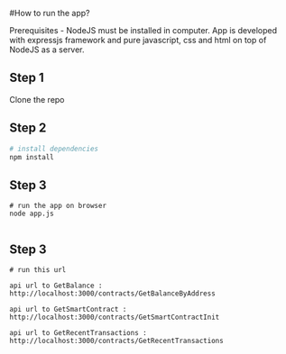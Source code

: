 #How to run the app?

Prerequisites - NodeJS must be installed in computer.
App is developed with expressjs framework and pure javascript, css and html on top of NodeJS as a server.

## Step 1

Clone the repo

## Step 2

``` bash
# install dependencies
npm install
```

## Step 3

``` node
# run the app on browser
node app.js


```
## Step 3

``` UI
# run this url 

api url to GetBalance : http://localhost:3000/contracts/GetBalanceByAddress

api url to GetSmartContract : http://localhost:3000/contracts/GetSmartContractInit

api url to GetRecentTransactions : http://localhost:3000/contracts/GetRecentTransactions

